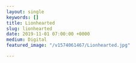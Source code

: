 ```yaml
---
layout: single
keywords: []
title: Lionhearted
slug: lionhearted
date: 2019-11-01 07:00:00 +0000
medium: Digital
featured_image: "/v1574061467/Lionhearted.jpg"

---
```


